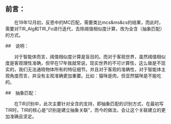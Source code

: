 ## 前言：
　　在19年12月初，反思中的MC匹配，需要类比mcs&ms&cs的结果，而此时，需要对TIR_Alg和TIR_Fo进行迭代，去除阈值相似度计算，改为全含（抽象匹配）的方式。

##　说明：

　　对于智能体而言，阈值相似度计算是盲目的。而对于客观世界，虽然阈值相似度是客观理性准确，但早在17年我就常说，现实世界的不可计算性，这么做是不现实的，我们无法通晓物体所有的特征细节。并且对于客观的准确性，对于智能体主观角度而言，并没有主观准确更加重要。比如：猫咪是肉，但显然猫咪是不能吃的。

##　抽象匹配：

　　在TIR识别中，此次主要针对全含的支持，即抽象匹配的识别方式，在最初写TIR时，TIR的核心是“识别是建立抽象关联”，而今的做法，会让这个关联建立的更加准确且坚定。
